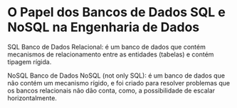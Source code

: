 # O Papel dos Bancos de Dados SQL e NoSQL na Engenharia de Dados
SQL Banco de Dados Relacional: é um banco de dados que contém mecanismos de relacionamento entre as entidades (tabelas) e contém tipagem rígida.


NoSQL Banco de Dados NoSQL (not only SQL): é um banco de dados que não contém um mecanismo rígido, e foi criado para resolver problemas que os bancos relacionais não dão conta, como, a possibilidade de escalar horizontalmente.

